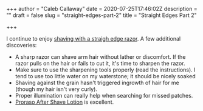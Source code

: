 +++
author = "Caleb Callaway"
date = 2020-07-25T17:46:02Z
description = ""
draft = false
slug = "straight-edges-part-2"
title = "Straight Edges Part 2"

+++


I continue to enjoy [shaving with a straigh edge razor](/blog/straight-edges/). A few additional discoveries:

* A sharp razor can shave arm hair without lather or discomfort. If the razor pulls on the hair or fails to cut it, it's time to sharpen the razor.
* Make sure to use the sharpening tools properly (read the instructions). I tend to use too little water on my waterstone; it should be nicely soaked
* Shaving against the grain hasn't triggered ingrowth of hair for me (though my hair isn't very curly).
* Proper illumination can really help when searching for missed patches.
* [Proraso After Shave Lotion](https://www.amazon.com/gp/product/B0085UECY2/) is excellent.

